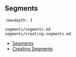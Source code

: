 ## Segments

```{toctree}
:maxdepth: 3

segments/segments.md
segments/creating-segments.md
```

- [Segments](./segments/segments.md)
- [Creating Segments](./segments/creating-segments.md)
